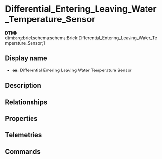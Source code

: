 # Differential_Entering_Leaving_Water_Temperature_Sensor
**DTMI:** dtmi:org:brickschema:schema:Brick:Differential_Entering_Leaving_Water_Temperature_Sensor;1
## Display name
- **en:** Differential Entering Leaving Water Temperature Sensor
## Description
## Relationships
## Properties
## Telemetries
## Commands

